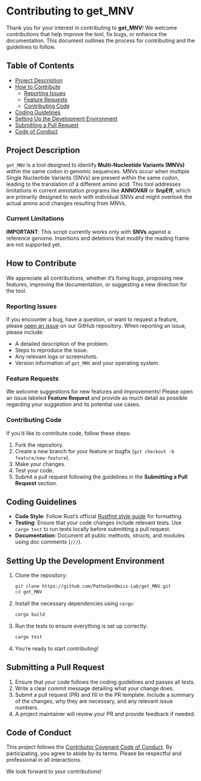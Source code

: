 # Contributing to get_MNV

Thank you for your interest in contributing to **get_MNV**! We welcome contributions that help improve the tool, fix bugs, or enhance the documentation. This document outlines the process for contributing and the guidelines to follow.

## Table of Contents
- [Project Description](#project-description)
- [How to Contribute](#how-to-contribute)
  - [Reporting Issues](#reporting-issues)
  - [Feature Requests](#feature-requests)
  - [Contributing Code](#contributing-code)
- [Coding Guidelines](#coding-guidelines)
- [Setting Up the Development Environment](#setting-up-the-development-environment)
- [Submitting a Pull Request](#submitting-a-pull-request)
- [Code of Conduct](#code-of-conduct)

## Project Description
`get_MNV` is a tool designed to identify **Multi-Nucleotide Variants (MNVs)** within the same codon in genomic sequences. MNVs occur when multiple Single Nucleotide Variants (SNVs) are present within the same codon, leading to the translation of a different amino acid. This tool addresses limitations in current annotation programs like **ANNOVAR** or **SnpEff**, which are primarily designed to work with individual SNVs and might overlook the actual amino acid changes resulting from MNVs.

### Current Limitations
**IMPORTANT**: This script currently works only with **SNVs** against a reference genome. Insertions and deletions that modify the reading frame are not supported yet.

## How to Contribute
We appreciate all contributions, whether it’s fixing bugs, proposing new features, improving the documentation, or suggesting a new direction for the tool.

### Reporting Issues
If you encounter a bug, have a question, or want to request a feature, please [open an issue](https://github.com/PathoGenOmics-Lab/get_MNV/issues) on our GitHub repository. When reporting an issue, please include:
- A detailed description of the problem.
- Steps to reproduce the issue.
- Any relevant logs or screenshots.
- Version information of `get_MNV` and your operating system.

### Feature Requests
We welcome suggestions for new features and improvements! Please open an issue labeled **Feature Request** and provide as much detail as possible regarding your suggestion and its potential use cases.

### Contributing Code
If you’d like to contribute code, follow these steps:
1. Fork the repository.
2. Create a new branch for your feature or bugfix (`git checkout -b feature/new-feature`).
3. Make your changes.
4. Test your code.
5. Submit a pull request following the guidelines in the **Submitting a Pull Request** section.

## Coding Guidelines
- **Code Style**: Follow Rust’s official [Rustfmt style guide](https://github.com/rust-lang/rustfmt) for formatting.
- **Testing**: Ensure that your code changes include relevant tests. Use `cargo test` to run tests locally before submitting a pull request.
- **Documentation**: Document all public methods, structs, and modules using doc comments (`///`).

## Setting Up the Development Environment
1. Clone the repository:
   ```bash
   git clone https://github.com/PathoGenOmics-Lab/get_MNV.git
   cd get_MNV
   ```

2. Install the necessary dependencies using `cargo`:
   ```bash
   cargo build
   ```

3. Run the tests to ensure everything is set up correctly:
   ```bash
   cargo test
   ```

4. You’re ready to start contributing!

## Submitting a Pull Request
1. Ensure that your code follows the coding guidelines and passes all tests.
2. Write a clear commit message detailing what your change does.
3. Submit a pull request (PR) and fill in the PR template. Include a summary of the changes, why they are necessary, and any relevant issue numbers.
4. A project maintainer will review your PR and provide feedback if needed.

## Code of Conduct
This project follows the [Contributor Covenant Code of Conduct](https://www.contributor-covenant.org/version/2/0/code_of_conduct/). By participating, you agree to abide by its terms. Please be respectful and professional in all interactions.

We look forward to your contributions!
